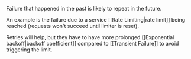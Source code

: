 Failure that happened in the past is likely to repeat in the future.

An example is the failure due to a service [[Rate Limiting|rate limit]] being reached (requests won't succeed until limiter is reset).

Retries will help, but they have to have more prolonged [[Exponential backoff|backoff coefficient]] compared to [[Transient Failure]] to avoid triggering the limit.

